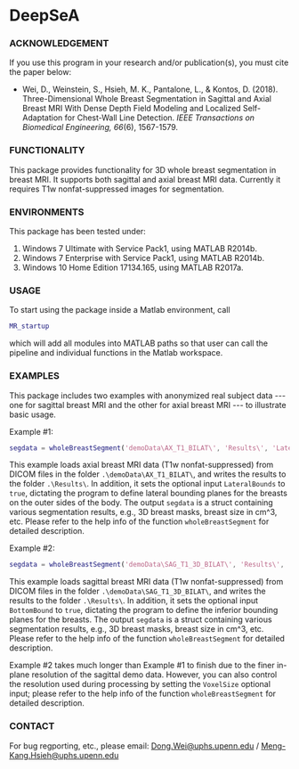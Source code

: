 # DeepSeA
### ACKNOWLEDGEMENT
If you use this program in your research and/or publication(s), you must cite the paper below:
	
- Wei, D., Weinstein, S., Hsieh, M. K., Pantalone, L., & Kontos, D. (2018). Three-Dimensional Whole Breast Segmentation in Sagittal and Axial Breast MRI With Dense Depth Field Modeling and Localized Self-Adaptation for Chest-Wall Line Detection. *IEEE Transactions on Biomedical Engineering, 66*(6), 1567-1579.

### FUNCTIONALITY
This package provides functionality for 3D whole breast segmentation in breast MRI. It supports both sagittal and axial breast MRI data. Currently it requires T1w nonfat-suppressed images for segmentation.

### ENVIRONMENTS
This package has been tested under:
1. Windows 7 Ultimate with Service Pack1, using MATLAB R2014b.
2. Windows 7 Enterprise with Service Pack1, using MATLAB R2014b.
3. Windows 10 Home Edition 17134.165, using MATLAB R2017a.

### USAGE
To start using the package inside a Matlab environment, call
	
```matlab
MR_startup
```

which will add all modules into MATLAB paths so that user can call the pipeline and individual functions in the Matlab workspace.

### EXAMPLES
This package includes two examples with anonymized real subject data --- one for sagittal breast MRI and the other for axial breast MRI --- to illustrate basic usage.

Example #1:

```matlab 
segdata = wholeBreastSegment('demoData\AX_T1_BILAT\', 'Results\', 'LateralBounds', true)
```

This example loads axial breast MRI data (T1w nonfat-suppressed) from DICOM files in the folder ```.\demoData\AX_T1_BILAT\```, and writes the results to the folder ```.\Results\```. In addition, it sets the optional input ```LateralBounds``` to ```true```, dictating the program to define lateral bounding planes for the breasts on the outer sides of the body. The output ```segdata``` is a struct containing various segmentation results, e.g., 3D breast masks, breast size in cm^3, etc. Please refer to the help info of the function ```wholeBreastSegment``` for detailed description.

Example #2:

```matlab
segdata = wholeBreastSegment('demoData\SAG_T1_3D_BILAT\', 'Results\', 'BottomBound', true)
```
This example loads sagittal breast MRI data (T1w nonfat-suppressed) from DICOM files in the folder ```.\demoData\SAG_T1_3D_BILAT\```, and writes the results to the folder ```.\Results\```. In addition, it sets the optional input ```BottomBound``` to ```true```, dictating the program to define the inferior bounding planes for the breasts. The output ```segdata``` is a struct containing various segmentation results, e.g., 3D breast masks, breast size in cm^3, etc. Please refer to the help info of the function ```wholeBreastSegment``` for detailed description.

Example #2 takes much longer than Example #1 to finish due to the finer in-plane resolution of the sagittal demo data. However, you can also control the resolution used during processing by setting the ```VoxelSize``` optional input; please refer to the help info of the function ```wholeBreastSegment``` for detailed description.
	
### CONTACT
For bug regporting, etc., please email:
Dong.Wei@uphs.upenn.edu / Meng-Kang.Hsieh@uphs.upenn.edu
